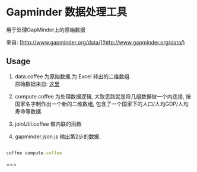 Gapminder 数据处理工具
===

用于处理GapMinder上的原始数据

来自: [http://www.gapminder.org/data/](http://www.gapminder.org/data/)

Usage
---

1. data.coffee 为原始数据,为 Excel 转出的二维数组.    
原始数据来自: [这里](http://www.gapminder.org/data/)

2. compute.coffee 为处理数据逻辑, 大致思路就是将几组数据做一个内连接, 按国家名字制作出一个新的二维数组, 
包含了一个国家下的人口/人均GDP/人均寿命等数据.

3. joinUtil.coffee 做内联的函数

4. gapminder.json.js 输出第2步的数据.


```javascript

coffee compute.coffee

```
===